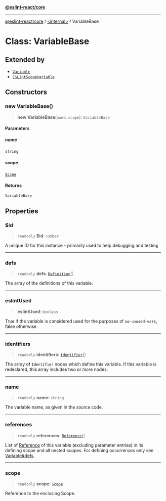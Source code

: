 [**@eslint-react/core**](../../README.md)

***

[@eslint-react/core](../../README.md) / [\<internal\>](../README.md) / VariableBase

# Class: VariableBase

## Extended by

- [`Variable`](Variable.md)
- [`ESLintScopeVariable`](ESLintScopeVariable.md)

## Constructors

### new VariableBase()

> **new VariableBase**(`name`, `scope`): `VariableBase`

#### Parameters

##### name

`string`

##### scope

[`Scope`](../type-aliases/Scope.md)

#### Returns

`VariableBase`

## Properties

### $id

> `readonly` **$id**: `number`

A unique ID for this instance - primarily used to help debugging and testing

***

### defs

> `readonly` **defs**: [`Definition`](../type-aliases/Definition.md)[]

The array of the definitions of this variable.

***

### eslintUsed

> **eslintUsed**: `boolean`

True if the variable is considered used for the purposes of `no-unused-vars`, false otherwise.

***

### identifiers

> `readonly` **identifiers**: [`Identifier`](../interfaces/Identifier.md)[]

The array of `Identifier` nodes which define this variable.
If this variable is redeclared, this array includes two or more nodes.

***

### name

> `readonly` **name**: `string`

The variable name, as given in the source code.

***

### references

> `readonly` **references**: [`Reference`](Reference.md)[]

List of [Reference](Reference.md) of this variable (excluding parameter entries)  in its defining scope and all nested scopes.
For defining occurrences only see [Variable#defs](Variable.md#defs).

***

### scope

> `readonly` **scope**: [`Scope`](../type-aliases/Scope.md)

Reference to the enclosing Scope.
